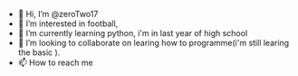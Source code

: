 - 👋 Hi, I’m @zeroTwo17
- 👀 I’m interested in football,  
- 🌱 I’m currently learning python, i'm in last year of high school 
- 💞️ I’m looking to collaborate on learing how to programme(i'm still learing the basic ). 
- 📫 How to reach me

<!---
zeroTwo17/zeroTwo17 is a ✨ special ✨ repository because its `README.md` (this file) appears on your GitHub profile.
You can click the Preview link to take a look at your changes.
--->
